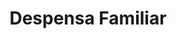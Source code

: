 ---
title: "Despensa Familiar"
url: /tegucigalpa/despensa-familiar-bulevar-fuerzas-armadas/
shop: supermercado
---